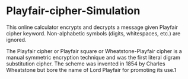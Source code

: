 # Playfair-cipher-Simulation

This online calculator encrypts and decrypts a message given Playfair cipher keyword. Non-alphabetic symbols (digits, whitespaces, etc.) are ignored.

The Playfair cipher or Playfair square or Wheatstone-Playfair cipher is a manual symmetric encryption technique and was the first literal digram substitution cipher. The scheme was invented in 1854 by Charles Wheatstone but bore the name of Lord Playfair for promoting its use.1
